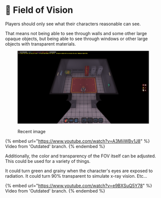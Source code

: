# 🔦 Field of Vision

Players should only see what their characters reasonable can see.

That means not being able to see through walls and some other large opaque objects, but being able to see through windows or other large objects with transparent materials.

<figure><img src="../.gitbook/assets/image (3).png" alt=""><figcaption><p>Recent image</p></figcaption></figure>

{% embed url="https://www.youtube.com/watch?v=A3MiiWBv1J8" %}
Video from 'Outdated' branch.
{% endembed %}

Additionally, the color and transparency of the FOV itself can be adjusted. This could be used for a variety of things.

It could turn green and grainy when the character's eyes are exposed to radiation. It could turn 90% transparent to  simulate x-ray vision. Etc...

{% embed url="https://www.youtube.com/watch?v=e9BXSuQ5Y78" %}
Video from 'Outdated' branch.
{% endembed %}
